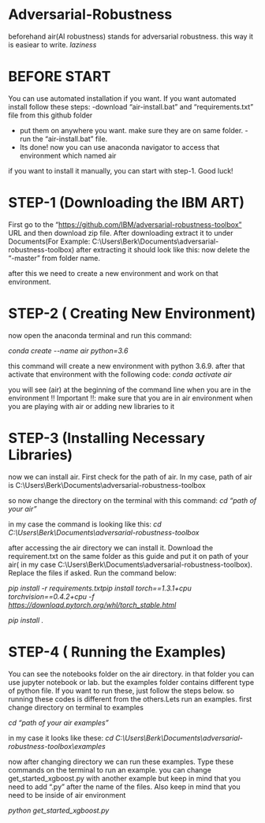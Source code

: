 # Adversarial-Robustness

beforehand air(AI robustness) stands for adversarial robustness. this way it is easiear to write. *laziness*
# BEFORE START
You can use automated installation if you want. If you want automated install follow these steps:
-download “air-install.bat” and “requirements.txt” file from this github folder
- put them on anywhere you want. make sure they are on same folder.
-run the “air-install.bat” file.
- Its done! now you can use anaconda navigator to access that environment which named air

if you want to install it manually, you can start with step-1. Good luck!

# STEP-1 (Downloading the IBM ART)
First go to the “https://github.com/IBM/adversarial-robustness-toolbox” URL and then download zip file. After downloading extract it to under Documents(For Example: C:\Users\Berk\Documents\adversarial-robustness-toolbox) after extracting it should look like this:
now delete the “-master” from folder name.

after this we need to create a new environment and work on that environment.

# STEP-2 ( Creating New Environment)
now open the anaconda terminal and run this command:

*conda create --name air python=3.6*

this command will create a new environment with python 3.6.9.
after that activate that environment with the following code:
*conda activate air*

you will see (air) at the beginning of the command line when you are in the environment
!! Important !!: make sure that you are in air environment when you are playing with air or adding new libraries to it

# STEP-3 (Installing Necessary Libraries)

now we can install air. First check for the path of air. In my case, path of air is C:\Users\Berk\Documents\adversarial-robustness-toolbox

so now change the directory on the terminal with this command:
*cd “path of your air”*

in my case the command is looking like this:
*cd C:\Users\Berk\Documents\adversarial-robustness-toolbox*

after accessing the air directory we can install it. Download the requirement.txt on the same folder as this guide and put it on path of your air( in my case C:\Users\Berk\Documents\adversarial-robustness-toolbox). Replace the files if asked. Run the command below:

*pip install -r requirements.txtpip install torch==1.3.1+cpu torchvision==0.4.2+cpu -f https://download.pytorch.org/whl/torch_stable.html*

*pip install .*

# STEP-4 ( Running the Examples)

You can see the notebooks folder on the air directory. in that folder you can use jupyter notebook or lab. but the examples folder contains different type of python file. If you want to run these, just follow the steps below.
so running these codes is different from the others.Lets run an examples. first change directory on terminal to examples

*cd “path of your air examples”*

in my case it looks like these:
*cd C:\Users\Berk\Documents\adversarial-robustness-toolbox\examples*

now after changing directory we can run these examples. Type these commands on the terminal to run an example. you can change get_started_xgboost.py with another example but keep in mind that you need to add “.py” after the name of the files. Also keep in mind that you need to be inside of air environment

*python get_started_xgboost.py*

